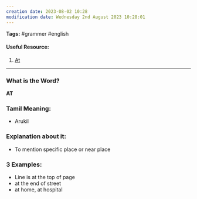 ```yaml
---
creation date: 2023-08-02 10:28
modification date: Wednesday 2nd August 2023 10:28:01
---
```


**Tags:** #grammer #english 

#### Useful Resource:
1. [At](https://www.youtube.com/watch?v=LlkVW7F8l0w)

--------------------------------------

### What is the Word?

**AT**


### Tamil Meaning:

* Arukil

### Explanation about it:

* To mention specific place or near place
### 3 Examples:

* Line is at the top of page
* at the end of street
* at home, at hospital



